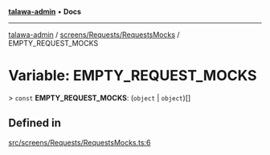 [**talawa-admin**](../../../../README.md) • **Docs**

***

[talawa-admin](../../../../modules.md) / [screens/Requests/RequestsMocks](../README.md) / EMPTY\_REQUEST\_MOCKS

# Variable: EMPTY\_REQUEST\_MOCKS

\> `const` **EMPTY\_REQUEST\_MOCKS**: (`object` \| `object`)[]

## Defined in

[src/screens/Requests/RequestsMocks.ts:6](https://github.com/PalisadoesFoundation/talawa-admin/blob/7a991b3aa824070bd53d6367f1ce7f072321af88/src/screens/Requests/RequestsMocks.ts#L6)
